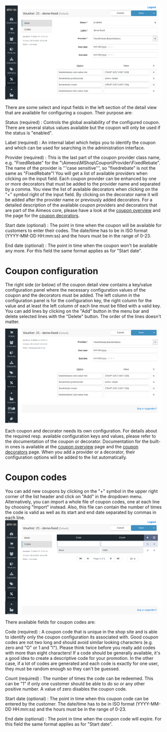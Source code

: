 ![Coupon details](Admin-backend-coupon-detail.png)

There are some select and input fields in the left section of the detail view that are available for configuring a coupon. Their purpose are:

Status (required)
: Controls the global availability of the configured coupon. There are several status values available but the coupon will only be used if the status is "enabled".

Label (required)
: An internal label which helps you to identify the coupon and which can be used for searching in the administration interface.

Provider (required)
: This is the last part of the coupon provider class name, e.g. "FixedRebate" for the "\Aimeos\MShop\Coupon\Provider\FixedRebate". The name of the provider is '''case sensitive''', so "fixedrebate" is not the same as "FixedRebate"! You will get a list of available providers when clicking on the input field. Each coupon provider can be enhanced by one or more decorators that must be added to the provider name and separated by a comma. You view the list of available decorators when clicking on the "+" symbol right of the input field. By clicking on the decorator name it will be added after the provider name or previously added decorators. For a detailed description of the available coupon providers and decorators that are part of the Aimeos core, please have a look at the [coupon overview](coupons.md) and the page for the [coupon decorators](coupon-decorators.md).

Start date (optional)
: The point in time when the coupon will be available for customers to enter their codes. The date/time has to be in ISO format (YYYY-MM-DD HH:mm:ss) and the hours must be in the range of 0-23.

End date (optional)
: The point in time when the coupon won't be available any more. For this field the same format applies as for "Start date".


# Coupon configuration

The right side (or below) of the coupon detail view contains a key/value configuration panel where the necessary configuration values of the coupon and the decorators must be added. The left column in the configuration panel is for the configuration key, the right column for the value and at least the left column of each line must be filled with a valid key. You can add lines by clicking on the "Add" button in the menu bar and delete selected lines with the "Delete" button. The order of the lines doesn't matter.

![Coupon configuration](Admin-backend-coupon-config.png)

Each coupon and decorator needs its own configuration. For details about the required resp. available configuration keys and values, please refer to the documentation of the coupon or decorator. Documentation for the built-in ones is available at the [coupon overview](coupons.md) page and the [coupon decorators](coupon-decorators.md) page. When you add a provider or a decorator, their configuration options will be added to the list automatically.

# Coupon codes

You can add new coupons by clicking on the "+" symbol in the upper right corner of the list header and click on "Add" in the dropdown menu. Alternatively, you can import a whole file of coupon codes, one at each line by choosing "Import" instead. Also, this file can contain the number of times the code is valid as well as its start and end date separated by commas in each line.
![Coupon code list](Admin-backend-coupon-code-list.png)

There available fields for coupon codes are:

Code (required)
: A coupon code that is unique in the shop site and is able to identify only the coupon configuration its associated with. Good coupon codes are not two long and should avoid similar looking characters (e.g. zero and "O" or 1 and "l"). Please think twice before you really add codes with more than eight characters! If a code should be generally available, it's a good idea to create a descriptive code for your promotion. In the other case, if a lot of codes are generated and each code is exactly for one user, they must be random enough so they can't be guessed.

Count (required)
: The number of times the code can be redeemed. This can be "1" if only one customer should be able to do so or any other positive number. A value of zero disables the coupon code.

Start date (optional)
: The point in time when this coupon code can be entered by the customer. The date/time has to be in ISO format (YYYY-MM-DD HH:mm:ss) and the hours must be in the range of 0-23.

End date (optional)
: The point in time when the coupon code will expire. For this field the same format applies as for "Start date".
